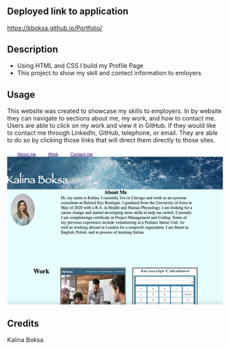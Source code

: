 # <Profile>

## Deployed link to application

https://kboksa.github.io/Portfolio/

## Description

- Using HTML and CSS I build my Profile Page
- This project to show my skill and contect information to emloyers

## Usage

This website was created to showcase my skills to employers. In by website they can navigate to sections about me, my work, and how to contact me. Users are able to click on my work and view it in GitHub. If they would like to contact me through LinkedIn, GitHub, telephone, or email. They are able to do so by clicking those links that will direct them directly to those sites.

![alt text](assets/images/Screenshot.png)

## Credits

Kalina Boksa
